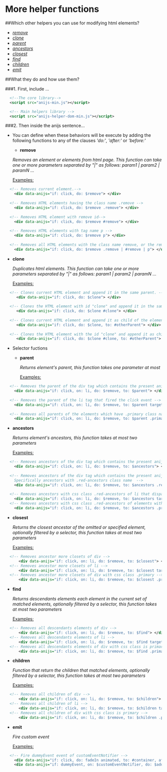 More helper functions
===================================

##Which other helpers you can use for modifying html elements?

* _[remove](#remove)_
* _[clone](#clone)_
* _[parent](#parent)_
* _[ancestors](#ancestors)_
* _[closest](#closest)_
* _[find](#find)_
* _[children](#children)_
* _[emit](#emit)_

##What they do and how use them?

###1. First, include ...

```xml
  <!--The core library-->
  <script src="anijs-min.js"></script>

  <!-- Main helpers library -->
  <script src="anijs-helper-dom-min.js"></script>
```

###2. Then inside the anijs sentence...

* You can define when these behaviors will be execute by adding the following functions to any of the clauses _'do:'_, _'after:'_ or _'before:'_

  - **remove<a name="remove"></a>**

  _Removes an element or elements from html page. This function can take one or more parameters separated by "|" as follows: param1 | param2 | paramN ..._

   <u>Examples:</u>

```xml
  <!-- Removes current element.-->
    <div data-anijs="if: click, do: $remove"> </div>
    
  <!-- Removes HTML elements having the class name .remove -->
    <div data-anijs="if: click, do: $remove .remove"> </div>
    
  <!-- Removes HTML element with remove id-->
    <div data-anijs="if: click, do: $remove #remove"> </div>
    
  <!-- Removes HTML elements with tag name p -->
    <div data-anijs="if: click, do: $remove p"> </div>
    
  <!-- Removes all HTML elements with the class name remove, or the remove id, or the tag name p -->
    <div data-anijs="if: click, do: $remove .remove | #remove | p"> </div>
```

  - **clone<a name="clone"></a>**

    _Duplicates html elements. This function can take one or more parameters separated by "|" as follows: param1 | param2 | paramN ..._

    <u>Examples:</u>

```xml
  <!-- Clones current HTML element and append it in the same parent. -->
     <div data-anijs="if: click, do: $clone"> </div>
    
  <!-- Clones the HTML element with id "clone" and append it in the same parent. -->
     <div data-anijs="if: click, do: $clone #clone"> </div>
    
  <!-- Clones current HTML element and append it as child of the element with id "otherParent". -->
     <div data-anijs="if: click, do: $clone, to: #otherParent"> </div>
     
  <!-- Clones the HTML element with the id "clone" and append it as child of the element with id "otherParent". -->
     <div data-anijs="if: click, do: $clone #clone, to: #otherParent"> </div>
```

* Selector fuctions

  - **parent<a name="parent"></a>**

    _Returns element's parent, this function takes one parameter at most_

    <u>Examples:</u>

```xml
  <!-- Removes the parent of the div tag which contains the present anijs sentence -->
    <div data-anijs="if: click, on: li, do: $remove, to: $parent"> </div>
    
  <!-- Removes the parent of the li tag that fired the click event -->
    <div data-anijs="if: click, on: li, do: $remove, to: $parent target"> </div>
    
  <!-- Removes all parents of the elements which have .primary class name -->
    <div data-anijs="if: click, on: li, do: $remove, to: $parent .primary"> </div>
```

  - **ancestors<a name="ancestors"></a>**

    _Returns element's ancestors, this function takes at most two parameters_

    <u>Examples:</u>

```xml
  <!-- Removes ancestors of the div tag which contains the present anijs sentence -->
    <div data-anijs="if: click, on: li, do: $remove, to: $ancestors"> </div>
    
  <!-- Removes ancestors of the div tag which contains the present anijs sentence. 
    Specifically ancestors with .red-ancestors class name  -->
    <div data-anijs="if: click, on: li, do: $remove, to: $ancestors .red-ancestors"> </div>
    
  <!-- Removes ancestors with css class .red-ancestors of li that dispatch the event -->
    <div data-anijs="if: click, on: li, do: $remove, to: $ancestors target | .red-ancestors"> </div>
  <!-- Removes ancestors with css class .red-ancestors of elements with css class primary -->
    <div data-anijs="if: click, on: li, do: $remove, to: $ancestors .primary | .red-ancestors"> </div>
```

  - **closest<a name="closest"></a>**

    _Returns the closest ancestor of the omitted or specified element, optionally filtered by a selector, this function takes at most two parameters_

    <u>Examples:</u>

```xml
  <!-- Removes ancestor more closets of div -->
      <div data-anijs="if: click, on: li, do: $remove, to: $closest"> </div>
  <!-- Removes ancestor more closets of li -->
      <div data-anijs="if: click, on: li, do: $remove, to: $closest target"> </div>
  <!-- Removes ancestor more closets of div with css class .primary -->
      <div data-anijs="if: click, on: li, do: $remove, to: $closest .primary"> </div>
```

  - **find<a name="find"></a>**

    _Returns descendants elements each element in the current set of matched elements, optionally filtered by a selector, this function takes at most two parameters_

    <u>Examples:</u>

```xml
  <!-- Removes all descendants elements of div -->
      <div data-anijs="if: click, on: li, do: $remove, to: $find"> </div>
  <!-- Removes all descendants elements of li -->
      <div data-anijs="if: click, on: li, do: $remove, to: $find target"> </div>
  <!-- Removes all descendants elements of div with css class is primary -->
      <div data-anijs="if: click, on: li, do: $remove, to: $find .primary"> </div>
```

  - **children<a name="children"></a>**

    _Function that return the children that matched elements, optionally filtered by a selector, this function takes at most two parameters_

    <u>Examples:</u>

```xml
  <!-- Removes all children of div -->
      <div data-anijs="if: click, on: li, do: $remove, to: $children"> </div>
  <!-- Removes all children of li -->
      <div data-anijs="if: click, on: li, do: $remove, to: $children target"> </div>
  <!-- Removes all children of div with css class is primary -->
      <div data-anijs="if: click, on: li, do: $remove, to: $children .primary"> </div>
```

  - **emit<a name="emit"></a>**

    _Fire custom event_

    <u>Examples:</u>

```xml
  <!-- Fire dummyEvent event of customEventNotifier -->
    <div data-anijs="if: click, do: fadeIn animated, to: #container, after: emit customEventNotifier.dummyEvent"> </div>
    <div data-anijs="if: dummyEvent, on: $customEventNotifier, do: $addClass hidden,  to: $children #container | div"> </div>
```
